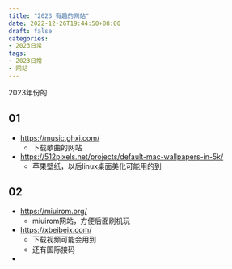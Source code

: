```yaml
---
title: "2023_有趣的网站"
date: 2022-12-26T19:44:50+08:00
draft: false
categories:
- 2023日常
tags:
- 2023日常
- 网站
---
```


2023年份的

## 01
- https://music.ghxi.com/
	- 下载歌曲的网站
- https://512pixels.net/projects/default-mac-wallpapers-in-5k/
	- 苹果壁纸，以后linux桌面美化可能用的到


## 02 

- https://miuirom.org/
	- miuirom网站，方便后面刷机玩
- https://xbeibeix.com/
	- 下载视频可能会用到
	- 还有国际接码
- 
